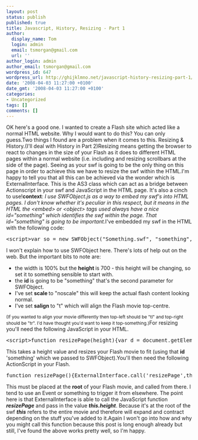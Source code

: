 ```yaml
---
layout: post
status: publish
published: true
title: Javascript, History, Resizing - Part 1
author:
  display_name: Tom
  login: admin
  email: tsmorgan@gmail.com
  url: ''
author_login: admin
author_email: tsmorgan@gmail.com
wordpress_id: 647
wordpress_url: http://ghijklmno.net/javascript-history-resizing-part-1/
date: '2008-04-03 11:27:00 +0100'
date_gmt: '2008-04-03 11:27:00 +0100'
categories:
- Uncategorized
tags: []
comments: []
---
```

<!-- more -->

<p>OK here's a good one. I wanted to create a Flash site which acted like a normal HTML website. Why I would want to do this? You can only guess.Two things I found are a problem when it comes to this. Resizing &amp; History.(I'll deal with History in Part 2)Resizing means getting the browser to react to changes in the size of your Flash as it does to different HTML pages within a normal website (i.e. including and resizing scrollbars at the side of the page). Seeing as your swf is going to be the only thing on this page in order to achieve this we have to resize the swf within the HTML.I'm happy to tell you that all this can be achieved via the wonder which is ExternalInterface. This is the AS3 class which can act as a bridge between Actionscript in your swf and JavaScript in the HTML page. It's also a cinch to use!<span style="font-weight: bold;">context</span>: <span style="font-style: italic;">I use SWFObject.js as a way to embed my swf's into HTML pages. I don't know whether it's peculiar in this respect, but it means in the HTML the &lt;embed&gt; or &lt;object&gt; tags used always have a nice id="something" which identifies the swf within the page. That id="something" is going to be important.</span>I've embedded my swf in the HTML with the following code:
<pre>
&lt;script&gt;var so = new SWFObject(&quot;Something.swf&quot;, &quot;something&quot;, &quot;100%&quot;, &quot;700&quot;, &quot;8&quot;, &quot;#FFFFFF&quot;);so.addParam(&quot;scale&quot;, &quot;noscale&quot;);so.addParam(&quot;salign&quot;, &quot;t&quot;);so.write(&quot;flashcontent&quot;);&lt;/script&gt;
</pre>
I won't explain how to use SWFObject here. There's lots of help out on the web. But the important bits to note are:
<ul>
<li>the width is 100% but the <span style="font-weight: bold;">height </span>is 700 - this height will be changing, so set it to something sensible to start with.</li>
<li>the <span style="font-weight: bold;">id </span>is going to be "something" that's the second parameter for SWFObject.</li>
<li>I've set <span style="font-weight: bold;">scale </span>to "noscale" this will keep the actual flash content looking normal.</li>
<li>I've set <span style="font-weight: bold;">salign </span>to "t" which will align the Flash movie top-centre.</li></ul><span style="font-size:85%;">(If you wanted to align your movie differently then top-left should be "tl" and top-right should be "tr". I'd have thought you'd want to keep it top-something.)</span>For resizing you'll need the following JavaScript in your HTML.
<pre>
&lt;script&gt;function resizePage(height){var d = document.getElementById(&#039;something&#039;);d.height = height;}&lt;/script&gt;
</pre>
This takes a height value and resizes your Flash movie to fit (using that <span style="font-weight: bold;">id</span> 'something' which we passed to SWFObject).You'll then need the following ActionScript in your Flash.
<pre>
function resizePage(){ExternalInterface.call(&#039;resizePage&#039;,this.height);}
</pre>
This must be placed at the <span style="font-weight: bold;">root</span> of your Flash movie, and called from there. I tend to use an Event or something to trigger it from elsewhere. The point here is that ExternalInterface is able to call the JavaScript function <span style="font-style: italic;"><span style="font-weight: bold;">resizePage</span> </span>and pass in the value <span style="font-style: italic; font-weight: bold;">this.height</span>. Because it's at the root of the swf <span style="font-weight: bold; font-style: italic;">this</span> refers to the entire movie and therefore will expand and contract depending on the stuff you've added to it.Again I won't go into how and why you might call this function because this post is long enough already but still, I've found the above works pretty well, so I'm happy.</p>

